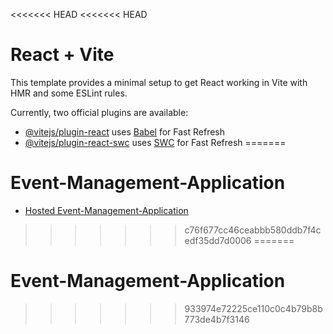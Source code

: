 <<<<<<< HEAD
<<<<<<< HEAD
# React + Vite

This template provides a minimal setup to get React working in Vite with HMR and some ESLint rules.

Currently, two official plugins are available:

- [@vitejs/plugin-react](https://github.com/vitejs/vite-plugin-react/blob/main/packages/plugin-react/README.md) uses [Babel](https://babeljs.io/) for Fast Refresh
- [@vitejs/plugin-react-swc](https://github.com/vitejs/vite-plugin-react-swc) uses [SWC](https://swc.rs/) for Fast Refresh
=======
# Event-Management-Application
 -    [Hosted Event-Management-Application](https://eventslk.netlify.app/)
>>>>>>> c76f677cc46ceabbb580ddb7f4cedf35dd7d0006
=======
# Event-Management-Application
>>>>>>> 933974e72225ce110c0c4b79b8b773de4b7f3146
